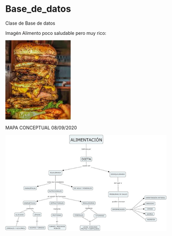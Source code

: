 # Base_de_datos
Clase de Base de datos

Imagén Alimento poco saludable pero muy rico:

![alt text](https://github.com/abarretopo/Base_de_datos/blob/Im%C3%A1gen/hamburguesa.jpg)


MAPA CONCEPTUAL 08/09/2020

![alt text](https://github.com/abarretopo/Base_de_datos/blob/Mapa_Conceptual/MAPA%20CONCEPTUAL%20ALIMENTACION.jpg)

